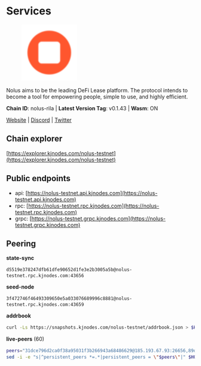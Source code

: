 # Services

<figure><img src="https://raw.githubusercontent.com/kj89/cosmos-images/main/logos/nolus.png" width="150" alt=""><figcaption></figcaption></figure>

Nolus aims to be the leading DeFi Lease platform. The protocol  intends to become a tool for empowering people, simple to use, and highly efficient.

**Chain ID**: nolus-rila | **Latest Version Tag**: v0.1.43 | **Wasm**: ON

[Website](https://www.nolus.io) | [Discord](https://discord.gg/nolus-protocol) | [Twitter](https://twitter.com/NolusProtocol)




## Chain explorer
[https://explorer.kjnodes.com/nolus-testnet](https://explorer.kjnodes.com/nolus-testnet)

## Public endpoints

* api: [https://nolus-testnet.api.kjnodes.com](https://nolus-testnet.api.kjnodes.com)
* rpc: [https://nolus-testnet.rpc.kjnodes.com](https://nolus-testnet.rpc.kjnodes.com)
* grpc: [https://nolus-testnet.grpc.kjnodes.com](https://nolus-testnet.grpc.kjnodes.com)

## Peering

**state-sync**

```text
d5519e378247dfb61dfe90652d1fe3e2b3005a5b@nolus-testnet.rpc.kjnodes.com:43656
```

**seed-node**

```text
3f472746f46493309650e5a033076689996c8881@nolus-testnet.rpc.kjnodes.com:43659
```

**addrbook**
```bash
curl -Ls https://snapshots.kjnodes.com/nolus-testnet/addrbook.json > $HOME/.nolus/config/addrbook.json
```

**live-peers** (60)
```bash
peers="31dce796d2ca0f38a95031f3b266943a68486629@185.193.67.93:26656,89d4b6b28f4399f49c82f9b0e891463f07f26cfe@95.216.65.177:29656,fcb82df30d2056c3af024fb389e173d683fe8229@65.108.105.48:19756,a00b9a4b57ba3210a530101f0b9afe0fb7a3ee82@207.154.198.216:26656,e4b7228ccadf3180e6e323aa4c0c97946ac054dc@65.109.112.20:11134,236a2626ad46bb671b200883b6105350310372ef@135.181.81.65:37656,5c2a752c9b1952dbed075c56c600c3a79b58c395@195.3.220.135:27016,8b0b427b4567a7a66f05fab1146ee97b52ad7958@93.189.30.119:26656,bd8c8bf0d613f0ec05f8b17f4fd48f7036cbc212@94.250.201.130:28656,7e7da58a74edd0b2592a920a9dde9a23aba4aa16@128.199.202.188:26656,6e6a03770a8c0593788216d0497769e5c24ba5f8@149.102.136.149:36656,d93321868ede6ea26989108f1fbcb5453cc60ab8@161.97.149.56:26656,76a20bd1caebe528e3a6b09811a3b5befe6191fd@89.163.227.44:37656,0760923eff6e1e890a55e3c3d6b1330d60c2f870@185.246.86.152:26656,33f4b7f56b6708526f0638162f020394de0ce5e9@65.21.229.33:28656,6713492573b74dcdbef9c305b237be9bb3b7fa05@185.208.206.252:26656,d1653d047dea6fb716284548ba91ac5ea617e42c@148.251.47.69:34656,e09df015fb16b67d9201c90175c61a8cb3b467ad@174.138.23.8:26656,be52cb058e6e402d568807cb0432d940ecd6e4c9@139.99.217.221:26656,87e0efe332fdc4b0c2a76d18761a936509762067@212.41.9.98:36656,bb2b92ca081680515efe07c5d49b22964566c95f@209.97.166.216:26656,15525aa8ab6a35dc36c11405e79d9085a7e725c8@49.12.42.105:26656,cae7abcba54dd1b28c59019e7eb7e43ae5f98e2c@217.76.53.149:26656,646d17dc6126bfe79eaeb2b95964323f198c9d3c@65.109.53.60:28656,8d85b69ea7175ce0cf6ec7badae239339d6525db@81.0.218.59:26656,48965e7af4999cec83045d276f08a1ed7652b060@89.117.50.5:26656,f242db403f7e1530a3d5a8a03713070c751d4083@167.235.231.59:1176,e8473dede42e7f0d4668a24d909a5708c5a04a3e@65.108.78.116:11656,cdfcaee60fe31b33a32929a3e15d02f8e2508f98@135.181.160.61:31656,80051a243d19b3f2a9d036983777bb88b811fa71@65.109.234.85:26656,c247c8d544a5dadfd647b78da330a33af20891d6@194.147.58.90:26656,fc7e44c5e671e6eaef87bcccf033dc203c158e71@170.64.153.114:26656,4662d2725d1791922fba8afedc9a7d4f649b2e71@65.109.93.58:42656,1e839449cac1898e98901a7d2c216c1a608c4e20@65.21.203.204:18656,d5519e378247dfb61dfe90652d1fe3e2b3005a5b@65.109.68.190:43656,b304c5e63fd0f65e04b8f46c27ae4c60bd40c767@185.197.250.141:37656,ac86c1678e20a87bf2f036741932910869726337@135.181.222.185:15656,04dd580b8ec8056980d95874e354dada02935a1a@95.217.16.17:26656,8c431676468dbfb80e22cc4bfd3b7ef881a1198e@185.185.82.61:26656,cc8efa42c4a41e44af474c3d7a404391c24019d3@46.101.188.231:26656,2fc6d24d1d77c34427ce7cbb24de5ee4d4debe7c@161.97.108.208:26656,090de303ce2980f2c14fefc970307bbf66b46606@128.199.157.108:26656,771421c6b94168d7ac517b0556e28a8bca99e0da@65.21.200.54:42656,2e146ac9281e3797cbe1ad053e5ce6046b972c15@65.109.140.29:37656,6b14535ff005667f324f8439a55a21ee2f170d12@95.217.211.81:26656,bfcf634c6345c558543d8c7836031e6ca9291dbb@207.180.245.116:60656,5ea269accda92e81817f46ed016166289fd0dea8@217.76.49.115:26656,94aa6096e337e2b8f3081f5776c11072e329b6b0@44.192.56.124:26656,5bd7453b792b0b1fc99900e91de0bad7afe04707@94.130.142.94:26656,908d6765edb1f4c9671d63e78a4fa12a9d5d6290@162.55.169.70:26656,e0aac09f3de68abf583b0e3994228ee8bd19d1eb@168.119.124.130:45659,04e095364690b2f8d592ed9564f34acb76580d2d@194.163.180.217:60656,8e4dbe3f4d30aa5825d6e2c1b06ee196832e6dd8@194.163.169.49:60656,97dd6e338ab8e6ad5212fe1ce7d1881816fdf96e@5.78.67.243:16656,e164939ecf8e80d9ffed6bedb9be31de553b47f9@80.254.8.54:26656,38eb1e3202a520ab6288b281217dc613f4df3965@206.189.32.170:26656,c2e461ef97ce664bc1e91ea95ecaa8766f58ce88@65.109.116.110:26656,5bf83be8dfe52fe2c204300f1e9b1449487ce5af@88.99.164.158:1176,0130c7e5dbc56f4a933215b2ea25cd1ac80efd41@95.31.16.222:26656,008f279d440095ce5f24a0fb6621f4a53424b972@91.107.137.64:26656"
sed -i -e "s|^persistent_peers *=.*|persistent_peers = \"$peers\"|" $HOME/.nolus/config/config.toml
```
